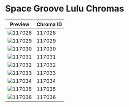 # Space Groove Lulu Chromas

| Preview | Chroma ID |
|---------|-----------|
| ![117028](https://raw.communitydragon.org/latest/plugins/rcp-be-lol-game-data/global/default/v1/champion-chroma-images/117/117028.png) | 117028 |
| ![117029](https://raw.communitydragon.org/latest/plugins/rcp-be-lol-game-data/global/default/v1/champion-chroma-images/117/117029.png) | 117029 |
| ![117030](https://raw.communitydragon.org/latest/plugins/rcp-be-lol-game-data/global/default/v1/champion-chroma-images/117/117030.png) | 117030 |
| ![117031](https://raw.communitydragon.org/latest/plugins/rcp-be-lol-game-data/global/default/v1/champion-chroma-images/117/117031.png) | 117031 |
| ![117032](https://raw.communitydragon.org/latest/plugins/rcp-be-lol-game-data/global/default/v1/champion-chroma-images/117/117032.png) | 117032 |
| ![117033](https://raw.communitydragon.org/latest/plugins/rcp-be-lol-game-data/global/default/v1/champion-chroma-images/117/117033.png) | 117033 |
| ![117034](https://raw.communitydragon.org/latest/plugins/rcp-be-lol-game-data/global/default/v1/champion-chroma-images/117/117034.png) | 117034 |
| ![117035](https://raw.communitydragon.org/latest/plugins/rcp-be-lol-game-data/global/default/v1/champion-chroma-images/117/117035.png) | 117035 |
| ![117036](https://raw.communitydragon.org/latest/plugins/rcp-be-lol-game-data/global/default/v1/champion-chroma-images/117/117036.png) | 117036 |